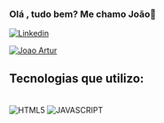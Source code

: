 ### Olá , tudo bem? Me chamo João👋

[![Linkedin](https://img.shields.io/badge/LinkedIn-0077B5?style=for-the-badge&logo=linkedin&logoColor=white)](https://www.linkedin.com/in/joao-gustavo-artur-b37520265/)

[![Joao Artur](https://github-readme-stats.vercel.app/api/top-langs/?username=JoaoArturN&layout=donut)](https://github.com/anuraghazra/github-readme-stats)

## Tecnologias que utilizo:

<div style="display:inline_block"><br>

<img align="center" alt="HTML5" src="https://img.shields.io/badge/HTML5-E34F26?style=for-the-badge&logo=html5&logoColor=white">
<img align="center" alt="JAVASCRIPT" src="https://img.shields.io/badge/JavaScript-F7DF1E?style=for-the-badge&logo=javascript&logoColor=black">
  
</div>
